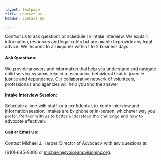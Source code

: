 ```yaml
---
layout: textpage
title: Contact Us
header: Contact Us

---
```

Contact us to ask questions or schedule an intake interview. We explain information, resources and legal rights but are unable to provide any legal advice. We respond to all inquiries within 1 to 2 business days.

#### Ask Questions:

We provide answers and information that help you understand and navigate child serving systems related to education, behavioral health, juvenile justice and dependency. Our collaborative network of volunteers, professionals and agencies will help you find the answer.

#### Intake Interview Session:

Schedule a time with staff for a confidential, in-depth interview and information session. Intakes are by phone or in-person, whichever way you prefer. Partner with us to better understand the challenge and how to advocate effectively.

#### Call or Email Us:

Contact Michael J. Harper, Director of Advocacy, with any questions at:

(610)-645-9000 or michaelh@voiceandvisioninc.org.